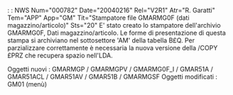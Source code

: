  :  : NWS Num="000782" Date="20040216" Rel="V2R1" Atr="R. Garatti" Tem="APP" App="GM" Tit="Stampatore file GMARMG0F (dati magazzino/articolo)" Sts="20"
E' stato creato lo stampatore dell'archivio GMARMG0F, Dati magazzino/articolo.
Le forme di presentazione di questa stampa si archiviano nel sottosettore  'AM' della tabella B£Q.
Per parzializzare correttamente è necessaria la nuova versione della /COPY £PRZ che recupera spazio
nell'LDA.

Oggetti nuovi : 
GMARMGP  / GMARMGPV / GMARMG0F_I / GMAR51A / GMAR51ACL / GMAR51AV / GMAR51B / GMARMGSF 
Oggetti modificati : 
GM01 (menù)
